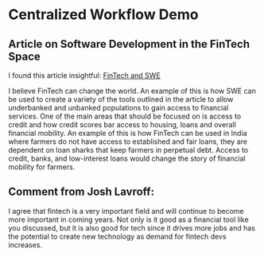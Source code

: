 # Centralized Workflow Demo

## Article on Software Development in the FinTech Space

I found this article  insightful: [FinTech and SWE](https://www.forbes.com/councils/forbesbusinesscouncil/2023/10/10/how-fintech-is-transforming-the-finance-world/#:~:text=Fintech%20is%20bringing%20about%20change,seen%20through%20traditional%20banking%20methods.)

I believe FinTech can change the world. An example of this is how SWE can be used to create a variety of the tools outlined in the article to allow underbanked and unbanked populations to gain access to financial services. One of the main areas that should be focused on is access to credit and how credit scores bar access to housing, loans and overall financial mobility. An example of this is how FinTech can be used in India where farmers do not have access to established and fair loans, they are dependent on loan sharks that keep farmers in perpetual debt. Access to credit, banks, and low-interest loans would change the story of financial mobility for farmers. 

## Comment from Josh Lavroff:

I agree that fintech is a very important field and will continue to become more important in coming years. Not only is it good as a financial tool like you discussed, but it is also good for tech since it drives more jobs and has the potential to create new technology as demand for fintech devs increases. 